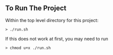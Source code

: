 ## To Run The Project
Within the top level directory for this project:
```shell
> ./run.sh
```

If this does not work at first, you may need to run
```shell
> chmod u+x ./run.sh  
```
